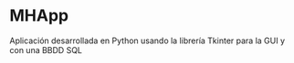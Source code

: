 # MHApp
 Aplicación desarrollada en Python usando la librería Tkinter para la GUI y con una BBDD SQL
